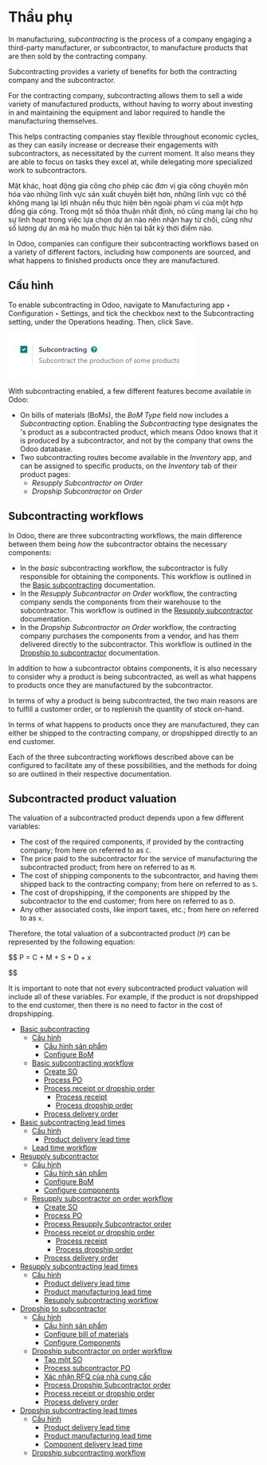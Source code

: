 # Thầu phụ

In manufacturing, *subcontracting* is the process of a company engaging a third-party manufacturer,
or subcontractor, to manufacture products that are then sold by the contracting company.

Subcontracting provides a variety of benefits for both the contracting company and the
subcontractor.

For the contracting company, subcontracting allows them to sell a wide variety of manufactured
products, without having to worry about investing in and maintaining the equipment and labor
required to handle the manufacturing themselves.

This helps contracting companies stay flexible throughout economic cycles, as they can easily
increase or decrease their engagements with subcontractors, as necessitated by the current moment.
It also means they are able to focus on tasks they excel at, while delegating more specialized work
to subcontractors.

Mặt khác, hoạt động gia công cho phép các đơn vị gia công chuyên môn hóa vào những lĩnh vực sản xuất chuyên biệt hơn, những lĩnh vực có thể không mang lại lợi nhuận nếu thực hiện bên ngoài phạm vi của một hợp đồng gia công. Trong một số thỏa thuận nhất định, nó cũng mang lại cho họ sự linh hoạt trong việc lựa chọn dự án nào nên nhận hay từ chối, cũng như số lượng dự án mà họ muốn thực hiện tại bất kỳ thời điểm nào.

In Odoo, companies can configure their subcontracting workflows based on a variety of different
factors, including how components are sourced, and what happens to finished products once they are
manufactured.

## Cấu hình

To enable subcontracting in Odoo, navigate to Manufacturing app ‣ Configuration
‣ Settings, and tick the checkbox next to the Subcontracting setting, under the
Operations heading. Then, click Save.

![The Subcontracting setting in the manufacturing app.](../../../_images/subcontracting-setting.png)

With subcontracting enabled, a few different features become available in Odoo:

- On bills of materials (BoMs), the *BoM Type* field now includes a *Subcontracting* option.
  Enabling the *Subcontracting*  type designates the 's product as a subcontracted
  product, which means Odoo knows that it is produced by a subcontractor, and not by the company
  that owns the Odoo database.
- Two subcontracting routes become available in the *Inventory* app, and can be assigned to specific
  products, on the *Inventory* tab of their product pages:
  - *Resupply Subcontractor on Order*
  - *Dropship Subcontractor on Order*

## Subcontracting workflows

In Odoo, there are three subcontracting workflows, the main difference between them being *how* the
subcontractor obtains the necessary components:

- In the *basic* subcontracting workflow, the subcontractor is fully responsible for obtaining the
  components. This workflow is outlined in the [Basic subcontracting](subcontracting/subcontracting_basic.md)
  documentation.
- In the *Resupply Subcontractor on Order* workflow, the contracting company sends the components
  from their warehouse to the subcontractor. This workflow is outlined in the
  [Resupply subcontractor](subcontracting/subcontracting_resupply.md) documentation.
- In the *Dropship Subcontractor on Order* workflow, the contracting company purchases the
  components from a vendor, and has them delivered directly to the subcontractor. This workflow is
  outlined in the [Dropship to subcontractor](subcontracting/subcontracting_dropship.md) documentation.

In addition to how a subcontractor obtains components, it is also necessary to consider why a
product is being subcontracted, as well as what happens to products once they are manufactured by
the subcontractor.

In terms of why a product is being subcontracted, the two main reasons are to fulfill a customer
order, or to replenish the quantity of stock on-hand.

In terms of what happens to products once they are manufactured, they can either be shipped to the
contracting company, or dropshipped directly to an end customer.

Each of the three subcontracting workflows described above can be configured to facilitate any of
these possibilities, and the methods for doing so are outlined in their respective documentation.

## Subcontracted product valuation

The valuation of a subcontracted product depends upon a few different variables:

- The cost of the required components, if provided by the contracting company; from here on referred
  to as `C`.
- The price paid to the subcontractor for the service of manufacturing the subcontracted product;
  from here on referred to as `M`.
- The cost of shipping components to the subcontractor, and having them shipped back to the
  contracting company; from here on referred to as `S`.
- The cost of dropshipping, if the components are shipped by the subcontractor to the end customer;
  from here on referred to as `D`.
- Any other associated costs, like import taxes, etc.; from here on referred to as `x`.

Therefore, the total valuation of a subcontracted product (`P`) can be represented by the following
equation:

$$
P = C + M + S + D + x

$$

It is important to note that not every subcontracted product valuation will include all of these
variables. For example, if the product is not dropshipped to the end customer, then there is no need
to factor in the cost of dropshipping.

* [Basic subcontracting](subcontracting/subcontracting_basic.md)
  * [Cấu hình](subcontracting/subcontracting_basic.md#configuration)
    * [Cấu hình sản phẩm](subcontracting/subcontracting_basic.md#configure-product)
    * [Configure BoM](subcontracting/subcontracting_basic.md#configure-bom)
  * [Basic subcontracting workflow](subcontracting/subcontracting_basic.md#basic-subcontracting-workflow)
    * [Create SO](subcontracting/subcontracting_basic.md#create-so)
    * [Process PO](subcontracting/subcontracting_basic.md#process-po)
    * [Process receipt or dropship order](subcontracting/subcontracting_basic.md#process-receipt-or-dropship-order)
      * [Process receipt](subcontracting/subcontracting_basic.md#process-receipt)
      * [Process dropship order](subcontracting/subcontracting_basic.md#process-dropship-order)
    * [Process delivery order](subcontracting/subcontracting_basic.md#process-delivery-order)
* [Basic subcontracting lead times](subcontracting/basic_subcontracting_lead_times.md)
  * [Cấu hình](subcontracting/basic_subcontracting_lead_times.md#configuration)
    * [Product delivery lead time](subcontracting/basic_subcontracting_lead_times.md#product-delivery-lead-time)
  * [Lead time workflow](subcontracting/basic_subcontracting_lead_times.md#lead-time-workflow)
* [Resupply subcontractor](subcontracting/subcontracting_resupply.md)
  * [Cấu hình](subcontracting/subcontracting_resupply.md#configuration)
    * [Cấu hình sản phẩm](subcontracting/subcontracting_resupply.md#configure-product)
    * [Configure BoM](subcontracting/subcontracting_resupply.md#configure-bom)
    * [Configure components](subcontracting/subcontracting_resupply.md#configure-components)
  * [Resupply subcontractor on order workflow](subcontracting/subcontracting_resupply.md#resupply-subcontractor-on-order-workflow)
    * [Create SO](subcontracting/subcontracting_resupply.md#create-so)
    * [Process PO](subcontracting/subcontracting_resupply.md#process-po)
    * [Process Resupply Subcontractor order](subcontracting/subcontracting_resupply.md#process-resupply-subcontractor-order)
    * [Process receipt or dropship order](subcontracting/subcontracting_resupply.md#process-receipt-or-dropship-order)
      * [Process receipt](subcontracting/subcontracting_resupply.md#process-receipt)
      * [Process dropship order](subcontracting/subcontracting_resupply.md#process-dropship-order)
    * [Process delivery order](subcontracting/subcontracting_resupply.md#process-delivery-order)
* [Resupply subcontracting lead times](subcontracting/resupply_subcontracting_lead_times.md)
  * [Cấu hình](subcontracting/resupply_subcontracting_lead_times.md#configuration)
    * [Product delivery lead time](subcontracting/resupply_subcontracting_lead_times.md#product-delivery-lead-time)
    * [Product manufacturing lead time](subcontracting/resupply_subcontracting_lead_times.md#product-manufacturing-lead-time)
    * [Resupply subcontracting workflow](subcontracting/resupply_subcontracting_lead_times.md#resupply-subcontracting-workflow)
* [Dropship to subcontractor](subcontracting/subcontracting_dropship.md)
  * [Cấu hình](subcontracting/subcontracting_dropship.md#configuration)
    * [Cấu hình sản phẩm](subcontracting/subcontracting_dropship.md#configure-product)
    * [Configure bill of materials](subcontracting/subcontracting_dropship.md#configure-bill-of-materials)
    * [Configure Components](subcontracting/subcontracting_dropship.md#configure-components)
  * [Dropship subcontractor on order workflow](subcontracting/subcontracting_dropship.md#dropship-subcontractor-on-order-workflow)
    * [Tạo một SO](subcontracting/subcontracting_dropship.md#create-an-so)
    * [Process subcontractor PO](subcontracting/subcontracting_dropship.md#process-subcontractor-po)
    * [Xác nhận RFQ của nhà cung cấp](subcontracting/subcontracting_dropship.md#confirm-vendor-rfq)
    * [Process Dropship Subcontractor order](subcontracting/subcontracting_dropship.md#process-dropship-subcontractor-order)
    * [Process receipt or dropship order](subcontracting/subcontracting_dropship.md#process-receipt-or-dropship-order)
    * [Process delivery order](subcontracting/subcontracting_dropship.md#process-delivery-order)
* [Dropship subcontracting lead times](subcontracting/dropship_subcontracting_lead_times.md)
  * [Cấu hình](subcontracting/dropship_subcontracting_lead_times.md#configuration)
    * [Product delivery lead time](subcontracting/dropship_subcontracting_lead_times.md#product-delivery-lead-time)
    * [Product manufacturing lead time](subcontracting/dropship_subcontracting_lead_times.md#product-manufacturing-lead-time)
    * [Component delivery lead time](subcontracting/dropship_subcontracting_lead_times.md#component-delivery-lead-time)
  * [Dropship subcontracting workflow](subcontracting/dropship_subcontracting_lead_times.md#dropship-subcontracting-workflow)
